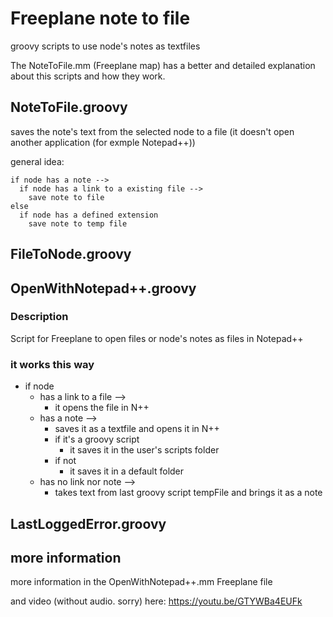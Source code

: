 # Freeplane note to file

groovy scripts to use node's notes as textfiles

The NoteToFile.mm (Freeplane map) has a better and detailed explanation about this scripts and how they work.

## NoteToFile.groovy
saves the note's text from the selected node to a file (it doesn't open another application (for exmple Notepad++))

general idea:

    if node has a note -->
      if node has a link to a existing file -->
        save note to file
    else
      if node has a defined extension
        save note to temp file

## FileToNode.groovy

## OpenWithNotepad++.groovy

### Description

Script for Freeplane to open files or node's notes as files in Notepad++

### it works this way

* if node
  * has a link to a file -->
    * it opens the file in N++
  * has a note -->
    * saves it as a textfile and opens it in N++
    * if it's a groovy script
      * it saves it in the user's scripts folder
    * if not
      * it saves it in a default folder
  * has no link nor note -->
    * takes text from last groovy script tempFile and brings it as a note


## LastLoggedError.groovy

## more information

more information in the OpenWithNotepad++.mm Freeplane file

and video (without audio. sorry) here: https://youtu.be/GTYWBa4EUFk